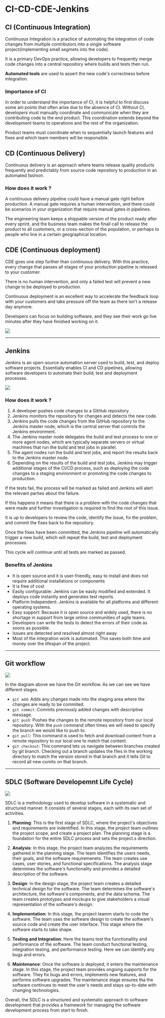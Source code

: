 # CI-CD-CDE-Jenkins

## CI (Continuous Integration)


Continuous Integration is a practice of automating the integration of code changes from multiple contributors into a single software project(implementing small segmets into the code).

It is a primary DevOps practice, allowing developers to frequently merge code changes into a central repository where builds and tests then run.

**Automated tools**  are used to assert the new code's correctness before integration. 

### Importance of CI

In order to understand the importance of CI, it is helpful to first discuss some ain points that often arise due to the absence of CI. Without CI, developers must manually coordinate and communicate when they are contributing code to the end product. This coordination extends beyond the development teams to operations and the rest of the organization.

Product teams must coordinate when to sequentially launch features and fixes and which team members will be responsible. 

## CD (Continuous Delivery)

Continuous delivery is an approach where teams release quality products frequently and predictably from source code repository to production in an automated fashion. 

### How does it work ? 

A continuous delivery pipeline could have a manual gate right before production. A manual gate requires a human intervention, and there could be scenarios in your organization that require manual gates in pipelines. 

The engineering team keeps a shippable version of the product ready after every sprint, and the business team makes the finall call to release the product to all customers, or a cross-section of the population, or perhaps to people who line in a certain geographical location. 


## CDE (Continuous deployment)

CDE goes one step further than continuous delivery. With this practice, every change that passes all stages of your production pipeline is released to your customer.

There is no human intervention, and only a failed test will prevent a new change to be deployed to production. 


Continuous deployment is an excellent way to accelerate the feedback loop with your customers and take pressure off the team as there isn't a release day anymore.

Developers can focus on building software, and they see their work go live minutes after they have finished working on it. 

![](CICD.png)


---

## Jenkins


Jenkins is an open-source automation server used to build, test, and deploy software projects. Essentially enables CI and CD pipelines, allowing software developers to automate their build, test and deployment processes. 

![](jenkins.png)


### How does it work ?

1. A developer pushes code changes to a GitHub repository.
2. Jenkins monitors the repository for changes and detects the new code.
3. Jenkins pulls the code changes from the GitHub repository to the Jenkins master node, which is the central server that controls the Jenkins environment.
4. The Jenkins master node delegates the build and test process to one or more agent nodes, which are typically separate servers or virtual machines that run the build and test jobs in parallel.
5. The agent nodes run the build and test jobs, and report the results back to the Jenkins master node.
6. Depending on the results of the build and test jobs, Jenkins may trigger additional stages of the CI/CD process, such as deploying the code changes to a staging environment or promoting the code changes to production.

If the tests fail, the process will be marked as failed and Jenkins will alert the relevant parties about the failure. 

If this happens it means that there is a problem with the code changes that were made and further investigation is required to find the root of this issue. 

It is up to developers to review the code, identify the issue, fix the problem, and commit the fixes back to the repository. 

Once the fixes have been committed, the Jenkins pipeline will automatically trigger a new build, which will repeat the build, test and deployment processes. 

This cycle will continue until all tests are marked as passed. 



### Benefits of Jenkins

- It is open source and it is user-friendly, easy to install and does not require additional installations or components
- It is free of cost
- Easily configurable: Jenkins can be easily modified and extended. It deploys code instantly and generates test reports. 
- Platform Independent: Jenkins is available for all platforms and different operating systems.
- Easy support: Because it is open source and widely used, there is no shortage in support from large online communities of agile teams.
- Developers can write the tests to detect the errors of their code as soons as possible. 
- Issues are detected and resolved almost right away
- Most of the integration work is automated. This saves both time and money over the lifespan of the project. 



---


## Git workflow

![](git_w.jfif)

In the diagram above we have the Git workflow. As we can see we have different stages. 

- `git add`: Adds any changes made into the staging area where the changes are ready to be commited.
- `git commit`: Commits previously added changes with descriptive message.
- `git push`: Pushes the changes to the remote repository from our local repository. With the `push` command often times we will need to specify the branch we would like to push to. 
- `git pull`: This command is used to fetch and download content from a remote repository to our local one to match that content. 
- `git checkout`: This command lets us navigate between branches created by git branch. Checking out a branch updates the files in the working directory to match the version stored in that branch and it tells Git to record all new comits on that branch. 


---

## SDLC (Software Developemnt Life Cycle)

![](SDLC-stages.png)



SDLC is a methodology used to develop software in a systematic and structured manner. It consists of several stages, each with its own set of activities.


1. **Planning**: This is the first stage of SDLC, where the project's objectives and requirements are indentified. In this stage, the project team outlines the project scope, and create a project plan. The planning stage is a foundation for the entire SDLC process and sets the project.s direction.

2. **Analysis**: In this stage, the project team analyzes the requirements gathered in the planning stage. The team identifies the users needs, their goals, and the software requiremenets.
The team creates use cases, user stories, and functional specifications. The analysis stage determines the software's functionality and provides a detailed description of the software.

3. **Design**:  In the design stage, the project team creates a detailed technical design for the software. The team determines the software's architecture, the software's components, and the data schema. The team creates prototypes and mockups to give stakeholders a visual representation of the software's design.

4. **Implementation**: In this stage, the project teamm starts to code the software. The team uses the software design to create the software's source code and create the user interface.
This stage where the software starts to take shape.

5. **Testing and Integration**: Here the teams test the functionallity and performance of the software. The team conduct functional testing, integration testing, and performance testing.
Here we can identify any bugs and errors.

6. **Maintenance**: Once the software is deployed, it enters the maintenance stage. In this stage, the project team provides ongoing supports for the software.
They fix bugs and errors, implements new features, and performs software upgrades.
The maintenance stage ensures tha the software continues to meet the user's needs and stays up-to-date with changing technologies.


Overall, the SDLC is a structured and systematic approach to software development that provides a framework for managing the software development process from start to finish.
